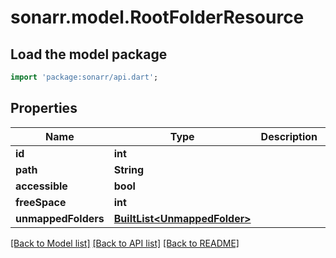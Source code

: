 # sonarr.model.RootFolderResource

## Load the model package
```dart
import 'package:sonarr/api.dart';
```

## Properties
Name | Type | Description | Notes
------------ | ------------- | ------------- | -------------
**id** | **int** |  | [optional] 
**path** | **String** |  | [optional] 
**accessible** | **bool** |  | [optional] 
**freeSpace** | **int** |  | [optional] 
**unmappedFolders** | [**BuiltList&lt;UnmappedFolder&gt;**](UnmappedFolder.md) |  | [optional] 

[[Back to Model list]](../README.md#documentation-for-models) [[Back to API list]](../README.md#documentation-for-api-endpoints) [[Back to README]](../README.md)


